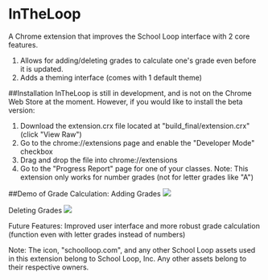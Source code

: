 # InTheLoop
A Chrome extension that improves the School Loop interface with 2 core features.   
1. Allows for adding/deleting grades to calculate one's grade even before it is updated.   
2. Adds a theming interface (comes with 1 default theme)   

##Installation
InTheLoop is still in development, and is not on the Chrome Web Store at the moment. However, if you would like to install the beta version:   

1.  Download the extension.crx file located at "build_final/extension.crx" (click "View Raw")
2.  Go to the chrome://extensions page and enable the "Developer Mode" checkbox
3.  Drag and drop the file into chrome://extensions
4.  Go to the "Progress Report" page for one of your classes.
Note: This extension only works for number grades (not for letter grades like "A")

##Demo of Grade Calculation:
Adding Grades
![](https://i.gyazo.com/3df6057e276cac0228153a3cf29a81fa.gif)

Deleting Grades
![](https://i.gyazo.com/c58a324298bf87404d153c2f85afb485.gif)

Future Features: Improved user interface and more robust grade calculation (function even with letter grades instead of numbers)

Note: The icon, "schoolloop.com", and any other School Loop assets used in this extension belong to School Loop, Inc. Any other assets belong to their respective owners.
